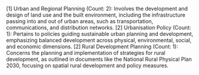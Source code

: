 [1] Urban and Regional Planning (Count: 2): Involves the development and design of land use and the built environment, including the infrastructure passing into and out of urban areas, such as transportation, communications, and distribution networks.
    [2] Urbanisation Policy (Count: 1): Pertains to policies guiding sustainable urban planning and development, emphasizing balanced development across physical, environmental, social, and economic dimensions.
    [2] Rural Development Planning (Count: 1): Concerns the planning and implementation of strategies for rural development, as outlined in documents like the National Rural Physical Plan 2030, focusing on spatial rural development and policy measures.
